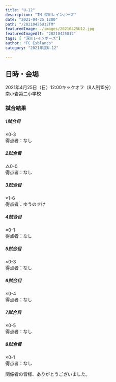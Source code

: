 ```yaml
---
title: "U-12"
description: "TM 深川レインボーズ"
date: "2021-04-25 1200"
path: "/20210425U12TM"
featuredImage: ./images/20210425U12.jpg
featuredImageAlt: "20210425U12"
tags: [ "深川レインボーズ"]
author: "FC Esblanco"
category: "2021年度U-12"

---
```




## 日時・会場

2021年4月25日（日）12:00キックオフ（8人制15分）  
南小岩第二小学校

### 試合結果

#####  1試合目  
×0-3  
得点者：なし

##### 2試合目  
△0-0  
得点者：なし

##### 3試合目  
×1-6  
得点者：ゆうのすけ

##### 4試合目  
×0-1  
得点者：なし

##### 5試合目
×0-3  
得点者：なし

##### 6試合目  
×0-4    
得点者：なし

##### 7試合目  
×0-5    
得点者：なし

##### 8試合目  
×0-1    
得点者：なし

関係者の皆様、ありがとうございました。
